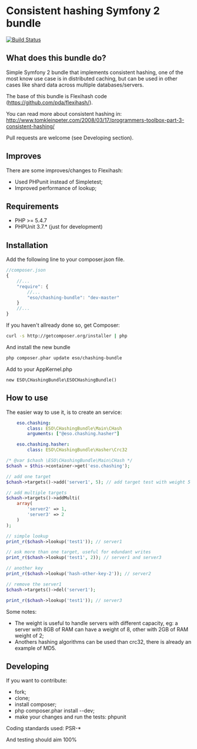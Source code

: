 Consistent hashing Symfony 2 bundle
=============================

[![Build Status](https://api.travis-ci.org/entering/chashing-bundle.png?branch=master)](https://travis-ci.org/entering/chashing-bundle)

What does this bundle do?
------------

Simple Symfony 2 bundle that implements consistent hashing, one of the most know use case is in distributed caching, but can be used in other cases like shard data across multiple databases/servers.

The base of this bundle is Flexihash code (https://github.com/pda/flexihash/).

You can read more about consistent hashing in: http://www.tomkleinpeter.com/2008/03/17/programmers-toolbox-part-3-consistent-hashing/

Pull requests are welcome (see Developing section).

Improves
------------

There are some improves/changes to Flexihash:
* Used PHPunit instead of Simpletest;
* Improved performance of lookup;

Requirements
------------

* PHP >= 5.4.7
* PHPUnit 3.7.* (just for development)

Installation
------------

Add the following line to your composer.json file.

```js
//composer.json
{
    //...
    "require": {
        //...
        "eso/chashing-bundle": "dev-master"
    }
    //...
}
```

If you haven't allready done so, get Composer:

```bash
curl -s http://getcomposer.org/installer | php
```

And install the new bundle

```bash
php composer.phar update eso/chashing-bundle
```

Add to your AppKernel.php

```
new ESO\CHashingBundle\ESOCHashingBundle()
```

How to use
------------

The easier way to use it, is to create an service:

```yaml
    eso.chashing:
        class: ESO\CHashingBundle\Main\CHash
        arguments: ["@eso.chashing.hasher"]

    eso.chashing.hasher:
        class: ESO\CHashingBundle\Hasher\Crc32
```

```php
/* @var $chash \ESO\CHashingBundle\Main\CHash */
$chash = $this->container->get('eso.chashing');

// add one target
$chash->targets()->add('server1', 5); // add target test with weight 5

// add multiple targets
$chash->targets()->addMulti(
    array(
        'server2' => 1,
        'server3' => 2
    )
);

// simple lookup
print_r($chash->lookup('test1')); // server1

// ask more than one target, useful for edundant writes
print_r($chash->lookup('test1', 2)); // server1 and server3

// another key
print_r($chash->lookup('hash-other-key-2')); // server2

// remove the server1
$chash->targets()->del('server1');

print_r($chash->lookup('test1')); // server3
```

Some notes:
* The weight is useful to handle servers with different capacity, eg: a server with 8GB of RAM can have a weight of 8, other with 2GB of RAM weight of 2;
* Anothers hashing algorithms can be used than crc32, there is already an example of MD5.

Developing
------------

If you want to contribute:
* fork;
* clone;
* install composer;
* php composer.phar install --dev;
* make your changes and run the tests: phpunit

Coding standards used: PSR-*

And testing should aim 100%



